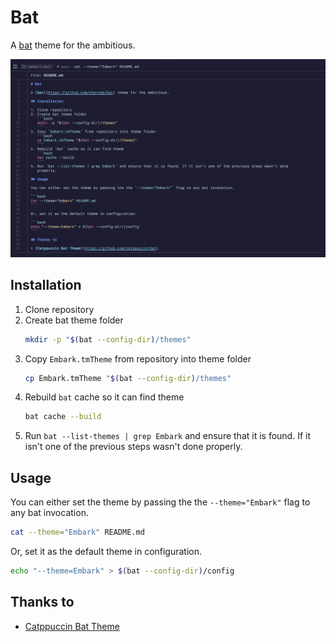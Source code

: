 # Bat

A [bat](https://github.com/sharkdp/bat) theme for the ambitious.

![theme screenshot](./screenshot.png)

## Installation

1. Clone repository
2. Create bat theme folder
   ```bash
   mkdir -p "$(bat --config-dir)/themes"
   ```
3. Copy `Embark.tmTheme` from repository into theme folder
   ```bash
   cp Embark.tmTheme "$(bat --config-dir)/themes"
   ```
4. Rebuild `bat` cache so it can find theme
   ```bash
   bat cache --build
   ```
5. Run `bat --list-themes | grep Embark` and ensure that it is found. If it isn't one of the previous steps wasn't done
   properly.

## Usage

You can either set the theme by passing the the `--theme="Embark"` flag to any bat invocation.

```bash
cat --theme="Embark" README.md
```

Or, set it as the default theme in configuration.

```bash
echo "--theme=Embark" > $(bat --config-dir)/config
```

## Thanks to

* [Catppuccin Bat Theme](https://github.com/catppuccin/bat)
